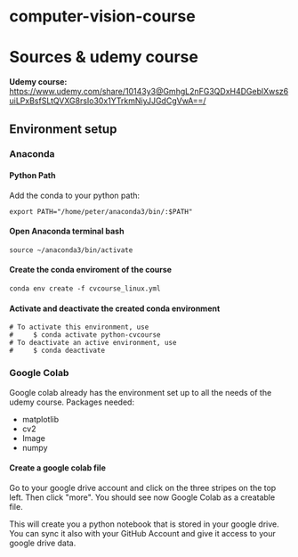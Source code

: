 # computer-vision-course
# Sources & udemy course
<b>Udemy course:</b> https://www.udemy.com/share/10143y3@GmhgL2nFG3QDxH4DGeblXwsz6uiLPxBsfSLtQVXG8rsIo30x1YTrkmNiyJJGdCgVwA==/


## Environment setup
### Anaconda
#### Python Path
Add the conda to your python path:
```
export PATH="/home/peter/anaconda3/bin/:$PATH"
```

#### Open Anaconda terminal bash
```
source ~/anaconda3/bin/activate
```

#### Create the conda enviroment of the course
```
conda env create -f cvcourse_linux.yml
```

#### Activate and deactivate the created conda environment
```
# To activate this environment, use                                             
#     $ conda activate python-cvcourse                                          
# To deactivate an active environment, use                                                   
#     $ conda deactivate   
```

### Google Colab
Google colab already has the environment set up to all the needs of the udemy course.
Packages needed:
* matplotlib
* cv2
* Image
* numpy
#### Create a google colab file
Go to your google drive account and click on the three stripes on the top left. Then click "more". You should see now Google Colab as a creatable file.

This will create you a python notebook that is stored in your google drive. You can sync it also with your GitHub Account and give it access to your google drive data.
